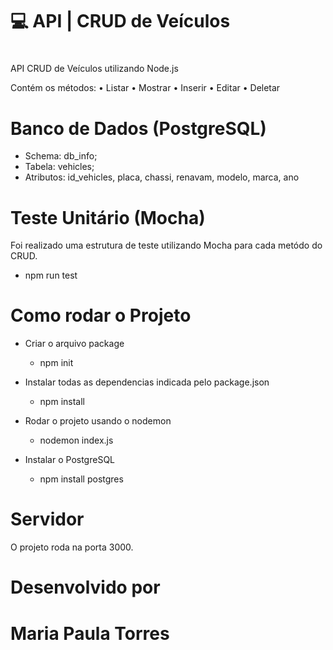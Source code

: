#  :computer: API | CRUD de Veículos
 
 #
 API CRUD de Veículos utilizando Node.js 

Contém os métodos:
• Listar
• Mostrar
• Inserir
• Editar
• Deletar
#

# Banco de Dados (PostgreSQL)
- Schema: db_info;
- Tabela: vehicles;
- Atributos:
id_vehicles,
placa,
chassi,
renavam,
modelo,
marca,
ano

# Teste Unitário (Mocha)
Foi realizado uma estrutura de teste utilizando Mocha para cada metódo do CRUD. 
- npm run test

# Como rodar o Projeto

- Criar o arquivo package
  - npm init

- Instalar todas as dependencias indicada pelo package.json
  - npm install

- Rodar o projeto usando o nodemon
  - nodemon index.js
  
- Instalar o PostgreSQL
  - npm install postgres

# Servidor
O projeto roda na porta 3000.

# Desenvolvido por
# Maria Paula Torres
